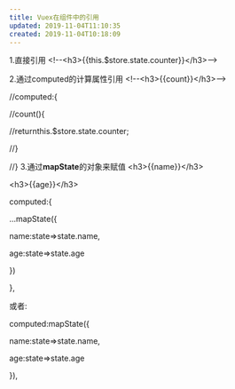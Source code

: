 ```yaml
---
title: Vuex在组件中的引用
updated: 2019-11-04T11:10:35
created: 2019-11-04T10:18:09
---
```


1.直接引用
\<!--\<h3\>{{this.\$store.state.counter}}\</h3\>--\>

2.通过computed的计算属性引用
\<!--\<h3\>{{count}}\</h3\>--\>

//computed:{

//count(){

//returnthis.\$store.state.counter;

//}

//}
3.通过**mapState**的对象来赋值
\<h3\>{{name}}\</h3\>

\<h3\>{{age}}\</h3\>

computed:{

...mapState({

name:state=\>state.name,

age:state=\>state.age

})

},

或者:

computed:mapState({

name:state=\>state.name,

age:state=\>state.age

}),
